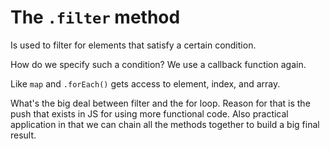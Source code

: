 # The `.filter` method

Is used to filter for elements that satisfy a certain condition.

How do we specify such a condition? We use a callback function again.

Like `map` and `.forEach()` gets access to element, index, and array.

What's the big deal between filter and the for loop. Reason for that is the push that exists in JS for using more functional code. Also practical application in that we can chain all the methods together to build a big final result.
